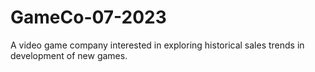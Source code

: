 # GameCo-07-2023
A video game company interested in exploring historical sales trends in development of new games.
